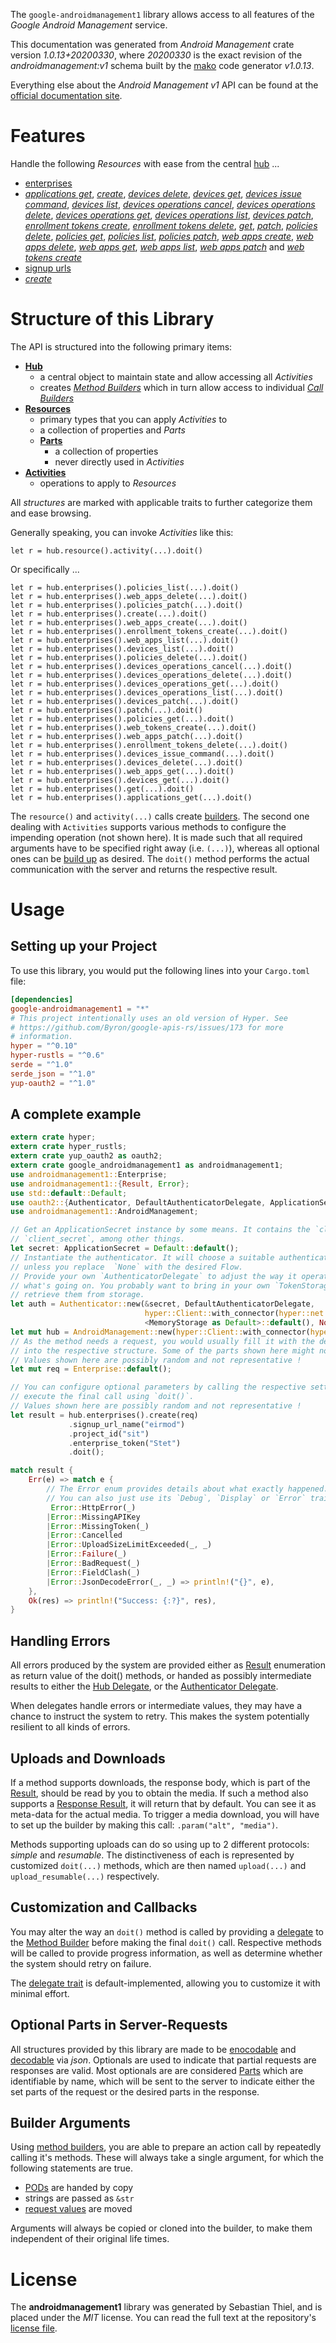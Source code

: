<!---
DO NOT EDIT !
This file was generated automatically from 'src/mako/api/README.md.mako'
DO NOT EDIT !
-->
The `google-androidmanagement1` library allows access to all features of the *Google Android Management* service.

This documentation was generated from *Android Management* crate version *1.0.13+20200330*, where *20200330* is the exact revision of the *androidmanagement:v1* schema built by the [mako](http://www.makotemplates.org/) code generator *v1.0.13*.

Everything else about the *Android Management* *v1* API can be found at the
[official documentation site](https://developers.google.com/android/management).
# Features

Handle the following *Resources* with ease from the central [hub](https://docs.rs/google-androidmanagement1/1.0.13+20200330/google_androidmanagement1/struct.AndroidManagement.html) ... 

* [enterprises](https://docs.rs/google-androidmanagement1/1.0.13+20200330/google_androidmanagement1/struct.Enterprise.html)
 * [*applications get*](https://docs.rs/google-androidmanagement1/1.0.13+20200330/google_androidmanagement1/struct.EnterpriseApplicationGetCall.html), [*create*](https://docs.rs/google-androidmanagement1/1.0.13+20200330/google_androidmanagement1/struct.EnterpriseCreateCall.html), [*devices delete*](https://docs.rs/google-androidmanagement1/1.0.13+20200330/google_androidmanagement1/struct.EnterpriseDeviceDeleteCall.html), [*devices get*](https://docs.rs/google-androidmanagement1/1.0.13+20200330/google_androidmanagement1/struct.EnterpriseDeviceGetCall.html), [*devices issue command*](https://docs.rs/google-androidmanagement1/1.0.13+20200330/google_androidmanagement1/struct.EnterpriseDeviceIssueCommandCall.html), [*devices list*](https://docs.rs/google-androidmanagement1/1.0.13+20200330/google_androidmanagement1/struct.EnterpriseDeviceListCall.html), [*devices operations cancel*](https://docs.rs/google-androidmanagement1/1.0.13+20200330/google_androidmanagement1/struct.EnterpriseDeviceOperationCancelCall.html), [*devices operations delete*](https://docs.rs/google-androidmanagement1/1.0.13+20200330/google_androidmanagement1/struct.EnterpriseDeviceOperationDeleteCall.html), [*devices operations get*](https://docs.rs/google-androidmanagement1/1.0.13+20200330/google_androidmanagement1/struct.EnterpriseDeviceOperationGetCall.html), [*devices operations list*](https://docs.rs/google-androidmanagement1/1.0.13+20200330/google_androidmanagement1/struct.EnterpriseDeviceOperationListCall.html), [*devices patch*](https://docs.rs/google-androidmanagement1/1.0.13+20200330/google_androidmanagement1/struct.EnterpriseDevicePatchCall.html), [*enrollment tokens create*](https://docs.rs/google-androidmanagement1/1.0.13+20200330/google_androidmanagement1/struct.EnterpriseEnrollmentTokenCreateCall.html), [*enrollment tokens delete*](https://docs.rs/google-androidmanagement1/1.0.13+20200330/google_androidmanagement1/struct.EnterpriseEnrollmentTokenDeleteCall.html), [*get*](https://docs.rs/google-androidmanagement1/1.0.13+20200330/google_androidmanagement1/struct.EnterpriseGetCall.html), [*patch*](https://docs.rs/google-androidmanagement1/1.0.13+20200330/google_androidmanagement1/struct.EnterprisePatchCall.html), [*policies delete*](https://docs.rs/google-androidmanagement1/1.0.13+20200330/google_androidmanagement1/struct.EnterprisePolicyDeleteCall.html), [*policies get*](https://docs.rs/google-androidmanagement1/1.0.13+20200330/google_androidmanagement1/struct.EnterprisePolicyGetCall.html), [*policies list*](https://docs.rs/google-androidmanagement1/1.0.13+20200330/google_androidmanagement1/struct.EnterprisePolicyListCall.html), [*policies patch*](https://docs.rs/google-androidmanagement1/1.0.13+20200330/google_androidmanagement1/struct.EnterprisePolicyPatchCall.html), [*web apps create*](https://docs.rs/google-androidmanagement1/1.0.13+20200330/google_androidmanagement1/struct.EnterpriseWebAppCreateCall.html), [*web apps delete*](https://docs.rs/google-androidmanagement1/1.0.13+20200330/google_androidmanagement1/struct.EnterpriseWebAppDeleteCall.html), [*web apps get*](https://docs.rs/google-androidmanagement1/1.0.13+20200330/google_androidmanagement1/struct.EnterpriseWebAppGetCall.html), [*web apps list*](https://docs.rs/google-androidmanagement1/1.0.13+20200330/google_androidmanagement1/struct.EnterpriseWebAppListCall.html), [*web apps patch*](https://docs.rs/google-androidmanagement1/1.0.13+20200330/google_androidmanagement1/struct.EnterpriseWebAppPatchCall.html) and [*web tokens create*](https://docs.rs/google-androidmanagement1/1.0.13+20200330/google_androidmanagement1/struct.EnterpriseWebTokenCreateCall.html)
* [signup urls](https://docs.rs/google-androidmanagement1/1.0.13+20200330/google_androidmanagement1/struct.SignupUrl.html)
 * [*create*](https://docs.rs/google-androidmanagement1/1.0.13+20200330/google_androidmanagement1/struct.SignupUrlCreateCall.html)




# Structure of this Library

The API is structured into the following primary items:

* **[Hub](https://docs.rs/google-androidmanagement1/1.0.13+20200330/google_androidmanagement1/struct.AndroidManagement.html)**
    * a central object to maintain state and allow accessing all *Activities*
    * creates [*Method Builders*](https://docs.rs/google-androidmanagement1/1.0.13+20200330/google_androidmanagement1/trait.MethodsBuilder.html) which in turn
      allow access to individual [*Call Builders*](https://docs.rs/google-androidmanagement1/1.0.13+20200330/google_androidmanagement1/trait.CallBuilder.html)
* **[Resources](https://docs.rs/google-androidmanagement1/1.0.13+20200330/google_androidmanagement1/trait.Resource.html)**
    * primary types that you can apply *Activities* to
    * a collection of properties and *Parts*
    * **[Parts](https://docs.rs/google-androidmanagement1/1.0.13+20200330/google_androidmanagement1/trait.Part.html)**
        * a collection of properties
        * never directly used in *Activities*
* **[Activities](https://docs.rs/google-androidmanagement1/1.0.13+20200330/google_androidmanagement1/trait.CallBuilder.html)**
    * operations to apply to *Resources*

All *structures* are marked with applicable traits to further categorize them and ease browsing.

Generally speaking, you can invoke *Activities* like this:

```Rust,ignore
let r = hub.resource().activity(...).doit()
```

Or specifically ...

```ignore
let r = hub.enterprises().policies_list(...).doit()
let r = hub.enterprises().web_apps_delete(...).doit()
let r = hub.enterprises().policies_patch(...).doit()
let r = hub.enterprises().create(...).doit()
let r = hub.enterprises().web_apps_create(...).doit()
let r = hub.enterprises().enrollment_tokens_create(...).doit()
let r = hub.enterprises().web_apps_list(...).doit()
let r = hub.enterprises().devices_list(...).doit()
let r = hub.enterprises().policies_delete(...).doit()
let r = hub.enterprises().devices_operations_cancel(...).doit()
let r = hub.enterprises().devices_operations_delete(...).doit()
let r = hub.enterprises().devices_operations_get(...).doit()
let r = hub.enterprises().devices_operations_list(...).doit()
let r = hub.enterprises().devices_patch(...).doit()
let r = hub.enterprises().patch(...).doit()
let r = hub.enterprises().policies_get(...).doit()
let r = hub.enterprises().web_tokens_create(...).doit()
let r = hub.enterprises().web_apps_patch(...).doit()
let r = hub.enterprises().enrollment_tokens_delete(...).doit()
let r = hub.enterprises().devices_issue_command(...).doit()
let r = hub.enterprises().devices_delete(...).doit()
let r = hub.enterprises().web_apps_get(...).doit()
let r = hub.enterprises().devices_get(...).doit()
let r = hub.enterprises().get(...).doit()
let r = hub.enterprises().applications_get(...).doit()
```

The `resource()` and `activity(...)` calls create [builders][builder-pattern]. The second one dealing with `Activities` 
supports various methods to configure the impending operation (not shown here). It is made such that all required arguments have to be 
specified right away (i.e. `(...)`), whereas all optional ones can be [build up][builder-pattern] as desired.
The `doit()` method performs the actual communication with the server and returns the respective result.

# Usage

## Setting up your Project

To use this library, you would put the following lines into your `Cargo.toml` file:

```toml
[dependencies]
google-androidmanagement1 = "*"
# This project intentionally uses an old version of Hyper. See
# https://github.com/Byron/google-apis-rs/issues/173 for more
# information.
hyper = "^0.10"
hyper-rustls = "^0.6"
serde = "^1.0"
serde_json = "^1.0"
yup-oauth2 = "^1.0"
```

## A complete example

```Rust
extern crate hyper;
extern crate hyper_rustls;
extern crate yup_oauth2 as oauth2;
extern crate google_androidmanagement1 as androidmanagement1;
use androidmanagement1::Enterprise;
use androidmanagement1::{Result, Error};
use std::default::Default;
use oauth2::{Authenticator, DefaultAuthenticatorDelegate, ApplicationSecret, MemoryStorage};
use androidmanagement1::AndroidManagement;

// Get an ApplicationSecret instance by some means. It contains the `client_id` and 
// `client_secret`, among other things.
let secret: ApplicationSecret = Default::default();
// Instantiate the authenticator. It will choose a suitable authentication flow for you, 
// unless you replace  `None` with the desired Flow.
// Provide your own `AuthenticatorDelegate` to adjust the way it operates and get feedback about 
// what's going on. You probably want to bring in your own `TokenStorage` to persist tokens and
// retrieve them from storage.
let auth = Authenticator::new(&secret, DefaultAuthenticatorDelegate,
                              hyper::Client::with_connector(hyper::net::HttpsConnector::new(hyper_rustls::TlsClient::new())),
                              <MemoryStorage as Default>::default(), None);
let mut hub = AndroidManagement::new(hyper::Client::with_connector(hyper::net::HttpsConnector::new(hyper_rustls::TlsClient::new())), auth);
// As the method needs a request, you would usually fill it with the desired information
// into the respective structure. Some of the parts shown here might not be applicable !
// Values shown here are possibly random and not representative !
let mut req = Enterprise::default();

// You can configure optional parameters by calling the respective setters at will, and
// execute the final call using `doit()`.
// Values shown here are possibly random and not representative !
let result = hub.enterprises().create(req)
             .signup_url_name("eirmod")
             .project_id("sit")
             .enterprise_token("Stet")
             .doit();

match result {
    Err(e) => match e {
        // The Error enum provides details about what exactly happened.
        // You can also just use its `Debug`, `Display` or `Error` traits
         Error::HttpError(_)
        |Error::MissingAPIKey
        |Error::MissingToken(_)
        |Error::Cancelled
        |Error::UploadSizeLimitExceeded(_, _)
        |Error::Failure(_)
        |Error::BadRequest(_)
        |Error::FieldClash(_)
        |Error::JsonDecodeError(_, _) => println!("{}", e),
    },
    Ok(res) => println!("Success: {:?}", res),
}

```
## Handling Errors

All errors produced by the system are provided either as [Result](https://docs.rs/google-androidmanagement1/1.0.13+20200330/google_androidmanagement1/enum.Result.html) enumeration as return value of 
the doit() methods, or handed as possibly intermediate results to either the 
[Hub Delegate](https://docs.rs/google-androidmanagement1/1.0.13+20200330/google_androidmanagement1/trait.Delegate.html), or the [Authenticator Delegate](https://docs.rs/yup-oauth2/*/yup_oauth2/trait.AuthenticatorDelegate.html).

When delegates handle errors or intermediate values, they may have a chance to instruct the system to retry. This 
makes the system potentially resilient to all kinds of errors.

## Uploads and Downloads
If a method supports downloads, the response body, which is part of the [Result](https://docs.rs/google-androidmanagement1/1.0.13+20200330/google_androidmanagement1/enum.Result.html), should be
read by you to obtain the media.
If such a method also supports a [Response Result](https://docs.rs/google-androidmanagement1/1.0.13+20200330/google_androidmanagement1/trait.ResponseResult.html), it will return that by default.
You can see it as meta-data for the actual media. To trigger a media download, you will have to set up the builder by making
this call: `.param("alt", "media")`.

Methods supporting uploads can do so using up to 2 different protocols: 
*simple* and *resumable*. The distinctiveness of each is represented by customized 
`doit(...)` methods, which are then named `upload(...)` and `upload_resumable(...)` respectively.

## Customization and Callbacks

You may alter the way an `doit()` method is called by providing a [delegate](https://docs.rs/google-androidmanagement1/1.0.13+20200330/google_androidmanagement1/trait.Delegate.html) to the 
[Method Builder](https://docs.rs/google-androidmanagement1/1.0.13+20200330/google_androidmanagement1/trait.CallBuilder.html) before making the final `doit()` call. 
Respective methods will be called to provide progress information, as well as determine whether the system should 
retry on failure.

The [delegate trait](https://docs.rs/google-androidmanagement1/1.0.13+20200330/google_androidmanagement1/trait.Delegate.html) is default-implemented, allowing you to customize it with minimal effort.

## Optional Parts in Server-Requests

All structures provided by this library are made to be [enocodable](https://docs.rs/google-androidmanagement1/1.0.13+20200330/google_androidmanagement1/trait.RequestValue.html) and 
[decodable](https://docs.rs/google-androidmanagement1/1.0.13+20200330/google_androidmanagement1/trait.ResponseResult.html) via *json*. Optionals are used to indicate that partial requests are responses 
are valid.
Most optionals are are considered [Parts](https://docs.rs/google-androidmanagement1/1.0.13+20200330/google_androidmanagement1/trait.Part.html) which are identifiable by name, which will be sent to 
the server to indicate either the set parts of the request or the desired parts in the response.

## Builder Arguments

Using [method builders](https://docs.rs/google-androidmanagement1/1.0.13+20200330/google_androidmanagement1/trait.CallBuilder.html), you are able to prepare an action call by repeatedly calling it's methods.
These will always take a single argument, for which the following statements are true.

* [PODs][wiki-pod] are handed by copy
* strings are passed as `&str`
* [request values](https://docs.rs/google-androidmanagement1/1.0.13+20200330/google_androidmanagement1/trait.RequestValue.html) are moved

Arguments will always be copied or cloned into the builder, to make them independent of their original life times.

[wiki-pod]: http://en.wikipedia.org/wiki/Plain_old_data_structure
[builder-pattern]: http://en.wikipedia.org/wiki/Builder_pattern
[google-go-api]: https://github.com/google/google-api-go-client

# License
The **androidmanagement1** library was generated by Sebastian Thiel, and is placed 
under the *MIT* license.
You can read the full text at the repository's [license file][repo-license].

[repo-license]: https://github.com/Byron/google-apis-rsblob/master/LICENSE.md
